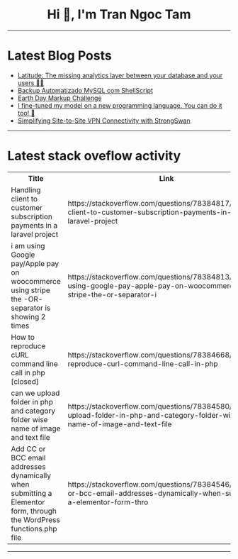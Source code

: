 <h1 align="center">Hi 👋, I'm Tran Ngoc Tam</h1>

---

# Latest Blog Posts 
<!-- BLOG-POST-LIST:START -->
- [Latitude: The missing analytics layer between your database and your users 🤝🏽](https://dev.to/latitude/latitude-the-missing-analytics-layer-between-your-database-and-your-users-pp1)
- [Backup Automatizado MySQL com ShellScript](https://dev.to/thiagoolopess/backup-automatizado-mysql-com-shellscript-11a)
- [Earth Day Markup Challenge](https://dev.to/jarvisscript/earth-day-markup-challenge-28mf)
- [I fine-tuned my model on a new programming language. You can do it too! 🚀](https://dev.to/github20k/i-fine-tuned-my-model-on-a-new-programming-language-you-can-do-it-too-449)
- [Simplifying Site-to-Site VPN Connectivity with StrongSwan](https://dev.to/anshul_kichara/simplifying-site-to-site-vpn-connectivity-with-strongswan-4512)
<!-- BLOG-POST-LIST:END -->

---

# Latest stack oveflow activity
<table>
  <tr><th>Title</th><th>Link</th></tr>
  <!-- STACKOVERFLOW:START --><tr><td>Handling client to customer subscription payments in a laravel project</td><td>https://stackoverflow.com/questions/78384817/handling-client-to-customer-subscription-payments-in-a-laravel-project</td></tr><tr><td>i am using Google pay/Apple pay on woocommerce using stripe the -OR- separator is showing 2 times</td><td>https://stackoverflow.com/questions/78384813/i-am-using-google-pay-apple-pay-on-woocommerce-using-stripe-the-or-separator-i</td></tr><tr><td>How to reproduce cURL command line call in php [closed]</td><td>https://stackoverflow.com/questions/78384668/how-to-reproduce-curl-command-line-call-in-php</td></tr><tr><td>can we upload folder in php and category folder wise name of image and text file</td><td>https://stackoverflow.com/questions/78384580/can-we-upload-folder-in-php-and-category-folder-wise-name-of-image-and-text-file</td></tr><tr><td>Add CC or BCC email addresses dynamically when submitting a Elementor form, through the WordPress functions.php file</td><td>https://stackoverflow.com/questions/78384546/add-cc-or-bcc-email-addresses-dynamically-when-submitting-a-elementor-form-thro</td></tr><!-- STACKOVERFLOW:END -->
</table>

---


